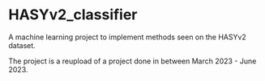 # HASYv2_classifier
A machine learning project to implement methods seen on the HASYv2 dataset.

The project is a reupload of a project done in between March 2023 - June 2023.
